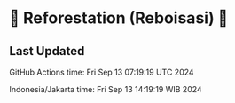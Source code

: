 
# 🌳 Reforestation (Reboisasi) 🌲

## Last Updated

GitHub Actions time: Fri Sep 13 07:19:19 UTC 2024

Indonesia/Jakarta time: Fri Sep 13 14:19:19 WIB 2024
